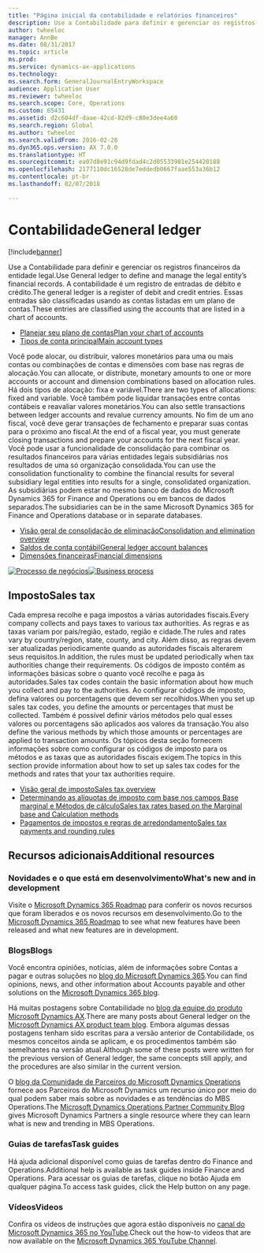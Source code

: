 ```yaml
---
title: "Página inicial da contabilidade e relatórios financeiros"
description: Use a Contabilidade para definir e gerenciar os registros financeiros da entidade legal.
author: twheeloc
manager: AnnBe
ms.date: 08/31/2017
ms.topic: article
ms.prod: 
ms.service: dynamics-ax-applications
ms.technology: 
ms.search.form: GeneralJournalEntryWorkspace
audience: Application User
ms.reviewer: twheeloc
ms.search.scope: Core, Operations
ms.custom: 65431
ms.assetid: d2c604df-daae-42cd-82d9-c80e3dee4a60
ms.search.region: Global
ms.author: twheeloc
ms.search.validFrom: 2016-02-28
ms.dyn365.ops.version: AX 7.0.0
ms.translationtype: HT
ms.sourcegitcommit: ea07d8e91c94d9fdad4c2d05533981e254420188
ms.openlocfilehash: 2177110dc16528de7eddedb0667faae553a36b12
ms.contentlocale: pt-br
ms.lasthandoff: 02/07/2018

---
```


# <a name="general-ledger"></a><span data-ttu-id="aa61d-103">Contabilidade</span><span class="sxs-lookup"><span data-stu-id="aa61d-103">General ledger</span></span> 

[!include[banner](../includes/banner.md)]


<span data-ttu-id="aa61d-104">Use a Contabilidade para definir e gerenciar os registros financeiros da entidade legal.</span><span class="sxs-lookup"><span data-stu-id="aa61d-104">Use General ledger to define and manage the legal entity’s financial records.</span></span> <span data-ttu-id="aa61d-105">A contabilidade é um registro de entradas de débito e crédito.</span><span class="sxs-lookup"><span data-stu-id="aa61d-105">The general ledger is a register of debit and credit entries.</span></span> <span data-ttu-id="aa61d-106">Essas entradas são classificadas usando as contas listadas em um plano de contas.</span><span class="sxs-lookup"><span data-stu-id="aa61d-106">These entries are classified using the accounts that are listed in a chart of accounts.</span></span> 

 - [<span data-ttu-id="aa61d-107">Planejar seu plano de contas</span><span class="sxs-lookup"><span data-stu-id="aa61d-107">Plan your chart of accounts</span></span>](plan-chart-of-accounts.md)
 - [<span data-ttu-id="aa61d-108">Tipos de conta principal</span><span class="sxs-lookup"><span data-stu-id="aa61d-108">Main account types</span></span>](main-account-types.md)

<span data-ttu-id="aa61d-109">Você pode alocar, ou distribuir, valores monetários para uma ou mais contas ou combinações de contas e dimensões com base nas regras de alocação.</span><span class="sxs-lookup"><span data-stu-id="aa61d-109">You can allocate, or distribute, monetary amounts to one or more accounts or account and dimension combinations based on allocation rules.</span></span> <span data-ttu-id="aa61d-110">Há dois tipos de alocação: fixa e variável.</span><span class="sxs-lookup"><span data-stu-id="aa61d-110">There are two types of allocations: fixed and variable.</span></span> <span data-ttu-id="aa61d-111">Você também pode liquidar transações entre contas contábeis e reavaliar valores monetários.</span><span class="sxs-lookup"><span data-stu-id="aa61d-111">You can also settle transactions between ledger accounts and revalue currency amounts.</span></span> <span data-ttu-id="aa61d-112">No fim de um ano fiscal, você deve gerar transações de fechamento e preparar suas contas para o próximo ano fiscal.</span><span class="sxs-lookup"><span data-stu-id="aa61d-112">At the end of a fiscal year, you must generate closing transactions and prepare your accounts for the next fiscal year.</span></span> <span data-ttu-id="aa61d-113">Você pode usar a funcionalidade de consolidação para combinar os resultados financeiros para várias entidades legais subsidiárias nos resultados de uma só organização consolidada.</span><span class="sxs-lookup"><span data-stu-id="aa61d-113">You can use the consolidation functionality to combine the financial results for several subsidiary legal entities into results for a single, consolidated organization.</span></span> <span data-ttu-id="aa61d-114">As subsidiárias podem estar no mesmo banco de dados do Microsoft Dynamics 365 for Finance and Operations ou em bancos de dados separados.</span><span class="sxs-lookup"><span data-stu-id="aa61d-114">The subsidiaries can be in the same Microsoft Dynamics 365 for Finance and Operations database or in separate databases.</span></span>

- [<span data-ttu-id="aa61d-115">Visão geral de consolidação de eliminação</span><span class="sxs-lookup"><span data-stu-id="aa61d-115">Consolidation and elimination overview</span></span>](../budgeting/consolidation-elimination-overview.md)
- [<span data-ttu-id="aa61d-116">Saldos de conta contábil</span><span class="sxs-lookup"><span data-stu-id="aa61d-116">General ledger account balances</span></span>](general-ledger-account-balances.md)
- [<span data-ttu-id="aa61d-117">Dimensões financeiras</span><span class="sxs-lookup"><span data-stu-id="aa61d-117">Financial dimensions</span></span>](financial-dimensions.md)

<span data-ttu-id="aa61d-118">[![Processo de negócios](./media/GL-process.PNG)](./media/GL-process.PNG)</span><span class="sxs-lookup"><span data-stu-id="aa61d-118">[![Business process](./media/GL-process.PNG)](./media/GL-process.PNG)</span></span>

## <a name="sales-tax"></a><span data-ttu-id="aa61d-119">Imposto</span><span class="sxs-lookup"><span data-stu-id="aa61d-119">Sales tax</span></span>
<span data-ttu-id="aa61d-120">Cada empresa recolhe e paga impostos a várias autoridades fiscais.</span><span class="sxs-lookup"><span data-stu-id="aa61d-120">Every company collects and pays taxes to various tax authorities.</span></span> <span data-ttu-id="aa61d-121">As regras e as taxas variam por país/região, estado, região e cidade.</span><span class="sxs-lookup"><span data-stu-id="aa61d-121">The rules and rates vary by country/region, state, county, and city.</span></span>
<span data-ttu-id="aa61d-122">Além disso, as regras devem ser atualizadas periodicamente quando as autoridades fiscais alterarem seus requisitos.</span><span class="sxs-lookup"><span data-stu-id="aa61d-122">In addition, the rules must be updated periodically when tax authorities change their requirements.</span></span> <span data-ttu-id="aa61d-123">Os códigos de imposto contêm as informações básicas sobre o quanto você recolhe e paga às autoridades.</span><span class="sxs-lookup"><span data-stu-id="aa61d-123">Sales tax codes contain the basic information about how much you collect and pay to the authorities.</span></span> <span data-ttu-id="aa61d-124">Ao configurar códigos de imposto, defina valores ou porcentagens que devem ser recolhidos.</span><span class="sxs-lookup"><span data-stu-id="aa61d-124">When you set up sales tax codes, you define the amounts or percentages that must be collected.</span></span> <span data-ttu-id="aa61d-125">Também é possível definir vários métodos pelo qual esses valores ou porcentagens são aplicados aos valores da transação.</span><span class="sxs-lookup"><span data-stu-id="aa61d-125">You also define the various methods by which those amounts or percentages are applied to transaction amounts.</span></span> <span data-ttu-id="aa61d-126">Os tópicos desta seção fornecem informações sobre como configurar os códigos de imposto para os métodos e as taxas que as autoridades fiscais exigem.</span><span class="sxs-lookup"><span data-stu-id="aa61d-126">The topics in this section provide information about how to set up sales tax codes for the methods and rates that your tax authorities require.</span></span>

 - [<span data-ttu-id="aa61d-127">Visão geral de imposto</span><span class="sxs-lookup"><span data-stu-id="aa61d-127">Sales tax overview</span></span>](indirect-taxes-overview.md)
 - [<span data-ttu-id="aa61d-128">Determinando as alíquotas de imposto com base nos campos Base marginal e Métodos de cálculo</span><span class="sxs-lookup"><span data-stu-id="aa61d-128">Sales tax rates based on the Marginal base and Calculation methods</span></span>](marginal-base-field.md)
 - [<span data-ttu-id="aa61d-129">Pagamentos de impostos e regras de arredondamento</span><span class="sxs-lookup"><span data-stu-id="aa61d-129">Sales tax payments and rounding rules</span></span>](round-sales-tax-payments.md)


## <a name="additional-resources"></a><span data-ttu-id="aa61d-130">Recursos adicionais</span><span class="sxs-lookup"><span data-stu-id="aa61d-130">Additional resources</span></span>

### <a name="whats-new-and-in-development"></a><span data-ttu-id="aa61d-131">Novidades e o que está em desenvolvimento</span><span class="sxs-lookup"><span data-stu-id="aa61d-131">What's new and in development</span></span>

<span data-ttu-id="aa61d-132">Visite o [Microsoft Dynamics 365 Roadmap](https://roadmap.dynamics.com/) para conferir os novos recursos que foram liberados e os novos recursos em desenvolvimento.</span><span class="sxs-lookup"><span data-stu-id="aa61d-132">Go to the [Microsoft Dynamics 365 Roadmap](https://roadmap.dynamics.com/) to see what new features have been released and what new features are in development.</span></span> 

### <a name="blogs"></a><span data-ttu-id="aa61d-133">Blogs</span><span class="sxs-lookup"><span data-stu-id="aa61d-133">Blogs</span></span>

<span data-ttu-id="aa61d-134">Você encontra opiniões, notícias, além de informações sobre Contas a pagar e outras soluções no [blog do Microsoft Dynamics 365](https://community.dynamics.com/b/msftdynamicsblog?c=Enterprise).</span><span class="sxs-lookup"><span data-stu-id="aa61d-134">You can find opinions, news, and other information about Accounts payable and other solutions on the [Microsoft Dynamics 365 blog](https://community.dynamics.com/b/msftdynamicsblog?c=Enterprise).</span></span>

<span data-ttu-id="aa61d-135">Há muitas postagens sobre Contabilidade no [blog da equipe do produto Microsoft Dynamics AX](https://blogs.msdn.microsoft.com/dax/).</span><span class="sxs-lookup"><span data-stu-id="aa61d-135">There are many posts about General ledger on the [Microsoft Dynamics AX product team blog](https://blogs.msdn.microsoft.com/dax/).</span></span> <span data-ttu-id="aa61d-136">Embora algumas dessas postagens tenham sido escritas para a versão anterior de Contabilidade, os mesmos conceitos ainda se aplicam, e os procedimentos também são semelhantes na versão atual.</span><span class="sxs-lookup"><span data-stu-id="aa61d-136">Although some of these posts were written for the previous version of General ledger, the same concepts still apply, and the procedures are also similar in the current version.</span></span>

<span data-ttu-id="aa61d-137">O [blog da Comunidade de Parceiros do Microsoft Dynamics Operations](https://community.dynamics.com/partner/b/operationspartnercommunityblog) fornece aos Parceiros do Microsoft Dynamics um recurso único por meio do qual podem saber mais sobre as novidades e as tendências do MBS Operations.</span><span class="sxs-lookup"><span data-stu-id="aa61d-137">The [Microsoft Dynamics Operations Partner Community Blog](https://community.dynamics.com/partner/b/operationspartnercommunityblog) gives Microsoft Dynamics Partners a single resource where they can learn what is new and trending in MBS Operations.</span></span>

### <a name="task-guides"></a><span data-ttu-id="aa61d-138">Guias de tarefas</span><span class="sxs-lookup"><span data-stu-id="aa61d-138">Task guides</span></span>
<span data-ttu-id="aa61d-139">Há ajuda adicional disponível como guias de tarefas dentro do Finance and Operations.</span><span class="sxs-lookup"><span data-stu-id="aa61d-139">Additional help is available as task guides inside Finance and Operations.</span></span> <span data-ttu-id="aa61d-140">Para acessar os guias de tarefas, clique no botão Ajuda em qualquer página.</span><span class="sxs-lookup"><span data-stu-id="aa61d-140">To access task guides, click the Help button on any page.</span></span>

### <a name="videos"></a><span data-ttu-id="aa61d-141">Vídeos</span><span class="sxs-lookup"><span data-stu-id="aa61d-141">Videos</span></span>

<span data-ttu-id="aa61d-142">Confira os vídeos de instruções que agora estão disponíveis no [canal do Microsoft Dynamics 365 no YouTube](https://www.youtube.com/channel/UCJGCg4rB3QSs8y_1FquelBQ).</span><span class="sxs-lookup"><span data-stu-id="aa61d-142">Check out the how-to videos that are now available on the [Microsoft Dynamics 365 YouTube Channel](https://www.youtube.com/channel/UCJGCg4rB3QSs8y_1FquelBQ).</span></span>


